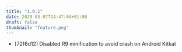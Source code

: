 ```yaml
---
title: "1.9.1"
date: 2020-03-07T14:47:04+01:00
draft: false
thumbnail: "feature.png"
---
```


  * [72f6d12] Disabled R9 minification to avoid crash on Android Kitkat

